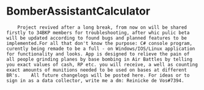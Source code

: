 # BomberAssistantCalculator


		Project revived after a long break, from now on will be shared firstly to 34BKP members for troubleshooting, after whic pulic beta will be updated according to found bugs and planned features to be implemented.For all that don't know the purpose: C# console program, curently being remade to be a full - on Windows/IOS/Linux application for functionality and looks. App is designed to relieve the pain of all people grinding planes by base bombing in Air Battles by telling you exact values of cash, RP etc. you will receive, a well as counting exact amounts of munitions needed to be used on bases at different BR's.    All future changelogs will be posted here. For ideas or to sign in as a data collector, write me a dm: Reinicke de Vos#7394.
	
